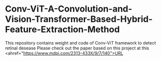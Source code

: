 # Conv-ViT-A-Convolution-and-Vision-Transformer-Based-Hybrid-Feature-Extraction-Method
 This repository contains weight and code of Conv-ViT framework to detect retinal desease
 Please check out the paper based on this project at this <ahref="https://www.mdpi.com/2313-433X/9/7/140">URL</a>
